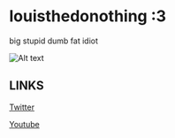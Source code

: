 # louisthedonothing :3

big stupid dumb fat idiot


![Alt text](https://files.catbox.moe/3er5ku.png)


## LINKS

[Twitter](https://twitter.com/louisthedonoth1)

[Youtube](youtube.com/channels/louisthedonothing69)

